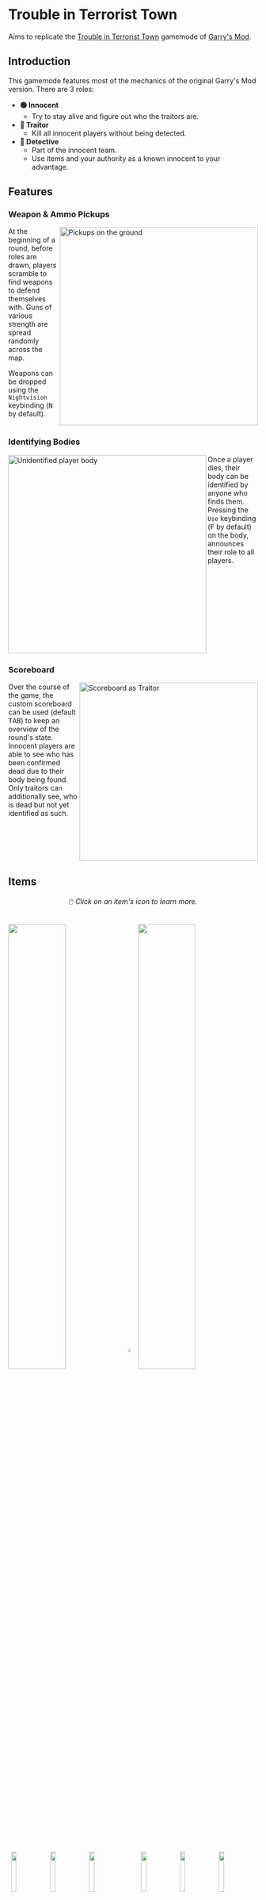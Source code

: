 # Trouble in Terrorist Town

Aims to replicate the [Trouble in Terrorist Town](https://www.troubleinterroristtown.com/)
gamemode of [Garry's Mod](https://store.steampowered.com/app/4000/Garrys_Mod/).


## Introduction
This gamemode features most of the mechanics of the original Garry's Mod version.
There are 3 roles:
- **🟢 Innocent**
	- Try to stay alive and figure out who the traitors are.
- **🔴 Traitor**
	- Kill all innocent players without being detected.
- **🔵 Detective**
	- Part of the innocent team.
	- Use items and your authority as a known innocent to your advantage.


## Features

### Weapon & Ammo Pickups
<img src="./pickups.jpg" alt="Pickups on the ground" width="400px" align="right">

At the beginning of a round, before roles are drawn, players scramble to find weapons to defend themselves with. Guns of various strength are spread randomly across the map.

Weapons can be dropped using the `Nightvision` keybinding (<kbd>N</kbd> by default).
<br clear="both">

### Identifying Bodies
<img src="./body.jpg" alt="Unidentified player body" width="400px" align="left">

Once a player dies, their body can be identified by anyone who finds them.
Pressing the `Use` keybinding (<kbd>F</kbd> by default) on the body, announces their role
to all players.
<br clear="both">

### Scoreboard
<img src="./scoreboard.png" alt="Scoreboard as Traitor" width="360px" align="right">

Over the course of the game, the custom scoreboard can be used (default <kbd>TAB</kbd>)
to keep an overview of the round's state. Innocent players are able to see
who has been confirmed dead due to their body being found.
Only traitors can additionally see, who is dead but not yet identified as such.
<br clear="both">

## Items

<p align="center">🖱️ <em>Click on an item's icon to learn more.</em></p>

<br clear="both">
<a href="#items"><img src="./shop/traitor/header.png" width="48%" align="center"></a><!--
--><a href="#items"><img src="./shop/empty.png" width="4%" align="center"></a><!--
--><a href="#items"><img src="./shop/detective/header.png" width="48%" align="center"></a>
<br>
<a href="#items"><img src="./shop/traitor/border.png" width="1.2%" align="center"></a><!--
--><a href="#armor"><img src="./shop/traitor/armor.png" width="14.4%" align="center"></a><!--
--><a href="#items"><img src="./shop/traitor/border.png" width="1.2%" align="center"></a><!--
--><a href="#radar"><img src="./shop/traitor/radar.png" width="14.4%" align="center"></a><!--
--><a href="#items"><img src="./shop/traitor/border.png" width="1.2%" align="center"></a><!--
--><a href="#attack-helicopter"><img src="./shop/traitor/helicopter.png" width="14.4%" align="center"></a><!--
--><a href="#items"><img src="./shop/traitor/border.png" width="1.2%" align="center"></a><!--
--><a href="#items"><img src="./shop/empty.png" width="4%" align="center"></a><!--
--><a href="#items"><img src="./shop/detective/border.png" width="1.2%" align="center"></a><!--
--><a href="#armor"><img src="./shop/detective/armor.png" width="14.4%" align="center"></a><!--
--><a href="#items"><img src="./shop/detective/border.png" width="1.2%" align="center"></a><!--
--><a href="#hyperspeed"><img src="./shop/detective/speed.png" width="14.4%" align="center"></a><!--
--><a href="#items"><img src="./shop/detective/border.png" width="1.2%" align="center"></a><!--
--><a href="#insane-biceps"><img src="./shop/detective/lethaldrop.png" width="14.4%" align="center"></a><!--
--><a href="#items"><img src="./shop/detective/border.png" width="1.2%" align="center"></a>
<br>
<a href="#items"><img src="./shop/traitor/border.png" width="1.2%" align="center"></a><!--
--><a href="#bomb"><img src="./shop/traitor/bomb.png" width="14.4%" align="center"></a><!--
--><a href="#items"><img src="./shop/traitor/border.png" width="1.2%" align="center"></a><!--
--><a href="#rocket-launcher"><img src="./shop/traitor/rpg.png" width="14.4%" align="center"></a><!--
--><a href="#items"><img src="./shop/traitor/border.png" width="1.2%" align="center"></a><!--
--><a href="#ranger-shotgun"><img src="./shop/traitor/ranger.png" width="14.4%" align="center"></a><!--
--><a href="#items"><img src="./shop/traitor/border.png" width="1.2%" align="center"></a><!--
--><a href="#items"><img src="./shop/empty.png" width="4%" align="center"></a><!--
--><a href="#items"><img src="./shop/detective/border.png" width="1.2%" align="center"></a><!--
--><a href="#riot-shield"><img src="./shop/detective/riotshield.png" width="14.4%" align="center"></a><!--
--><a href="#items"><img src="./shop/detective/border.png" width="1.2%" align="center"></a><!--
--><a href="#spas-12-shotgun"><img src="./shop/detective/spas12.png" width="14.4%" align="center"></a><!--
--><a href="#items"><img src="./shop/detective/border.png" width="1.2%" align="center"></a><!--
--><a href="#stun-grenade"><img src="./shop/detective/concussion.png" width="14.4%" align="center"></a><!--
--><a href="#items"><img src="./shop/detective/border.png" width="1.2%" align="center"></a>
<br>
<a href="#items"><img src="./shop/traitor/border.png" width="1.2%" align="center"></a><!--
--><a href="#throwing-knife"><img src="./shop/traitor/throwingknife.png" width="14.4%" align="center"></a><!--
--><a href="#items"><img src="./shop/traitor/border.png" width="1.2%" align="center"></a><!--
--><a href="#claymore"><img src="./shop/traitor/claymore.png" width="14.4%" align="center"></a><!--
--><a href="#items"><img src="./shop/traitor/border.png" width="1.2%" align="center"></a><!--
--><a href="#flashbang"><img src="./shop/traitor/flashbang.png" width="14.4%" align="center"></a><!--
--><a href="#items"><img src="./shop/traitor/border.png" width="1.2%" align="center"></a><!--
--><a href="#items"><img src="./shop/empty.png" width="4%" align="center"></a><!--
--><a href="#items"><img src="./shop/detective/border.png" width="1.2%" align="center"></a><!--
--><a href="#health-station"><img src="./shop/detective/healthstation.png" width="14.4%" align="center"></a><!--
--><a href="#items"><img src="./shop/detective/border.png" width="1.2%" align="center"></a><!--
--><a href="#camera"><img src="./shop/detective/camera.png" width="14.4%" align="center"></a><!--
--><a href="#items"><img src="./shop/detective/border.png" width="1.2%" align="center"></a><!--
--><a href="#smell-o-vision"><img src="./shop/detective/smell.png" width="14.4%" align="center"></a><!--
--><a href="#items"><img src="./shop/detective/border.png" width="1.2%" align="center"></a>
<br>
<br>

### ![](./items/armor.png)&ensp;Armor
Armor is a flat incoming damage reduction for the wearer.
It only reduces bullet damage and is thus ineffective against explosions.
Headshot damage is not reduced by armor either.

🔵 Detectives are given armor by default and do not need to buy this item.

⚙️ The damage reduction value is [configurable](#configurable-settings) using the `ttt_armor_damage_multiplier` dvar.

<details>
	<summary>🎥 <b>Demo Video</b></summary>
	<br>
	<video src="https://user-images.githubusercontent.com/21311428/127512347-e813fabd-999a-49b9-9df9-109e9e8a0f27.mp4"></video>
</details>

***

### ![](./items/radar.png)&ensp;Radar
The Radar acts similar to the MW2 UAV:
The position of all players is periodically shown on the minimap.
It does not discern between player's roles.
Contrary to the base game, the Radar cannot be destroyed and will stay active indefinitely.

<details>
	<summary>🎥 <b>Demo Video</b></summary>
	<br>
	<video src="https://user-images.githubusercontent.com/21311428/127513063-a90864e2-db46-40e6-96f7-258febb74a1c.mp4"></video>
</details>

***

### ![](./items/helicopter.png)&ensp;Attack Helicopter
The Attack Helicopter patrols the map for 1 minute.
It will target **anyone** in it's sightline, including traitors.
The helicopter's health scales with the amount of living players when it is called in.

The item can be used to constrain players to buildings or to find an opening while players
are distracted with shooting it down.

<details>
	<summary>🎥 <b>Demo Video</b></summary>
	<br>
	<video src="https://user-images.githubusercontent.com/21311428/127513804-c01663c9-ec5d-43ad-8106-63b9f83879d0.mp4"></video>
</details>

***

### ![](./items/bomb.png)&ensp;Bomb
After buying the Bomb, it can be planted anywhere on the map.
It will explode in a huge (configurable) radius once it's timer reaches zero.
The explosion damage does not take map geometry into account.
While ticking, the Bomb emits a sound that can be heard at close distance.

Players can decide to defuse a planted bomb.
Depending on server configuration, this has a chance to fail, causing the bomb to explode instantly.
A defused bomb cannot be re-planted.

🔴 All traitors can see planted bombs and their timers.

⚙️ [Configurable](#configurable-settings) via:
- `ttt_bomb_radius`
- `ttt_bomb_timer`
- `ttt_bomb_defuse_failure_pct`

<details>
	<summary>🎥 <b>Demo Video</b></summary>
	<br>
	<video src="https://user-images.githubusercontent.com/21311428/127529308-4a5d7641-3544-42a2-9254-e7829bfe34ab.mp4"></video>
</details>

***

### ![](./items/rpg.png)&ensp;Rocket Launcher
The Rocket Launcher is a single-use role exclusive weapon.
It deals damage in a radius and can thus weaken or kill targets that group up very close together.
The weapon cannot be refilled with ammo pickups.
By default, the weapon only one-hit-kills at the center of the explosion.

⚙️ The damage is [configurable](#configurable-settings) with the `ttt_rpg_multiplier` dvar.

<details>
	<summary>🎥 <b>Demo Video</b></summary>
	<br>
	<video src="https://user-images.githubusercontent.com/21311428/127519737-66d459f2-5f07-4f75-9550-bdda6db943c8.mp4"></video>
</details>

***

### ![](./items/ranger.png)&ensp;Ranger Shotgun
The Ranger Shotgun is a high-damage role exclusive shotgun.
As in base MW2, the weapon can shoot twice without any delay.
This either allows for a single powerful attack, or damaging two targets within one reload.

<details>
	<summary>🎥 <b>Demo Video</b></summary>
	<br>
	<video src="https://user-images.githubusercontent.com/21311428/127519063-19cbe359-1ae7-490b-ab88-bba1829cde62.mp4"></video>
</details>

***

### ![](./items/throwingknife.png)&ensp;Throwing Knife
Similar to the Throwing Knife in the regular gamemodes, this weapon can one-hit-kill an enemy.
What makes it especially viable is it's ability to hit silently:
Neither using the weapon itself makes a sound, nor will the victim scream when killed by it.

<details>
	<summary>🎥 <b>Demo Video</b></summary>
	<br>
	<video src="https://user-images.githubusercontent.com/21311428/127521356-da34bb8a-ac40-4125-81e0-3066d400aea2.mp4"></video>
</details>

***

### ![](./items/claymore.png)&ensp;Claymore
The Claymore allows traitors to setup traps to lure innocent players towards.
This version of the Claymore explodes when **anyone** walks in front of it, including traitors.

In contrast to regular MW2, the item does not make a sound when placed down.
Additionally, it has a configurable delay until it is armed, to allow for placement in corners.

🔴 All traitors can see planted claymores through walls (highlighted in red).

⚙️ [Configurable](#configurable-settings) via:
- `ttt_claymore_multiplier`
- `ttt_claymore_delay`

<details>
	<summary>🎥 <b>Demo Video</b></summary>
	<br>
	<video src="https://user-images.githubusercontent.com/21311428/127516710-f3043048-e640-4972-b91e-610f101e67e5.mp4"></video>
</details>

***

### ![](./items/flashbang.png)&ensp;Flashbang
The Flashbang is equivalent to the one in the base game:
It temporarily blinds and deafens targets, looking into or standing inside of the explosion.

The Flashbang can be used to clear rooms, or to disorient a group of players.

<details>
	<summary>🎥 <b>Demo Video</b></summary>
	<br>
	<video src="https://user-images.githubusercontent.com/21311428/127517090-fd0797b9-c724-4aaa-9c3b-7752fd18fbcb.mp4"></video>
</details>

***

### ![](./items/speed.png)&ensp;Hyperspeed
This item grants the wearer a configurable amount of increased base speed.
The effect can be used to follow players, escape situations, win fast-paced gunfights,
or simply to get around the map quicker.

⚙️ The speed can be [configured](#configurable-settings) with the `ttt_speed_item_mutiplier` dvar.

<details>
	<summary>🎥 <b>Demo Video</b></summary>
	<br>
	<video src="https://user-images.githubusercontent.com/21311428/127518281-746f01e2-b874-4866-917f-72d0d1f89783.mp4"></video>
</details>

***

### ![](./items/lethaldrop.png)&ensp;Insane Biceps
As the Detective's equivalent to the Throwing Knife,
this instant muscle-upgrade can be used to throw weapons at deadly velocity.

Any weapon held in hand can be thrown using the drop key (<kbd>N</kbd> by default).
It will fly in a trajectory, killing any players hit on the way.

Throwing a weapon comes in handy as a last resort when running out of ammo.
Likewise it is possible to restrict weapon access by throwing them far away.
Especially useful for the most stylish of kills, though.

<details>
	<summary>🎥 <b>Demo Video</b></summary>
	<br>
	<video src="https://user-images.githubusercontent.com/21311428/127518526-b8f7b3c3-0f8b-48f4-b092-6fc09095308c.mp4"></video>
</details>

***

### ![](./items/riotshield.png)&ensp;Riot Shield
The Riot Shield can be used to block bullets either by equipping it,
or passively on the wearer's back.

As with other role exclusive weapons, the Riot Shield is equipped in an extra role weapon slot.
Thus it can be carried alongside two regular weapons.

<details>
	<summary>🎥 <b>Demo Video</b></summary>
	<br>
	<video src="https://user-images.githubusercontent.com/21311428/127519277-1fd0f352-96a4-4154-bd1f-76de1ec98bf9.mp4"></video>
</details>

***

### ![](./items/spas12.png)&ensp;SPAS-12 Shotgun
The SPAS-12 Shotgun is an offensive option for the Detective.
It is viable across longer ranges than other shotguns.

<details>
	<summary>🎥 <b>Demo Video</b></summary>
	<br>
	<video src="https://user-images.githubusercontent.com/21311428/127520821-ac435104-ab16-4a57-aa57-97676adb80e3.mp4"></video>
</details>

***

### ![](./items/concussion.png)&ensp;Stun Grenade
The Stun Grenade is equivalent to the one in the base game:
It can be thrown faster than a flashbang
and slows down movement and aiming of players caught in it's radius.

<details>
	<summary>🎥 <b>Demo Video</b></summary>
	<br>
	<video src="https://user-images.githubusercontent.com/21311428/127521072-1cd2b99d-e1d1-4a3f-9a3c-53563716e9f8.mp4"></video>
</details>

***

### ![](./items/healthstation.png)&ensp;Health Station
The Health Station is the only way to restore player health.
It can be freely placed down, after which **anyone** can use it to slowly restore their health.

The item has a maximum amount of health it can dispense.
Once the health points are depleted or when the Health Station takes too much damage,
it will be destroyed.

<details>
	<summary>🎥 <b>Demo Video</b></summary>
	<br>
	<video src="https://user-images.githubusercontent.com/21311428/127517425-ca02a835-16f2-4d3e-8f04-17d654693e6c.mp4"></video>
</details>

***

### ![](./items/camera.png)&ensp;Camera
Being freely placeable on any wall, the Camera allows it's owner to remotely observe an area.
Once placed, the receiver laptop can be used to look through the Camera's eye on demand.

This can be used to observe suspicious players, or to prevent traitor activity in an area
(e. g. in front of the Detective and trustworthy players).

The Camera can be destroyed after taking too much damage.
This will stop the receiver from functioning.

<details>
	<summary>🎥 <b>Demo Video</b></summary>
	<br>
	<video src="https://user-images.githubusercontent.com/21311428/127515822-6a04672c-ba8c-4be7-b391-5fc1052269c4.mp4"></video>
</details>

***

### ![](./items/smell.png)&ensp;Smell-O-Vision
Smell-O-Vision enables player-tracking via their smell:
Whenever a player moves on the map, they will leave a visible trail to the owner of this item.

This can be used to track players and investigate who was at a specific scene previously.

<details>
	<summary>🎥 <b>Demo Video</b></summary>
	<br>
	<video src="https://user-images.githubusercontent.com/21311428/127520125-4126eaca-0816-490d-b9cb-8a190a6849f2.mp4"></video>
</details>

<br>


## Installation
The gamemode features an (optional but strongly recommended) asset modification.
This provides some custom weapons (e. g. the standalone knife),
3D assets and sounds to flesh out and better balance the gamemode.

The mod can be downloaded on this project's [releases page](../../../releases/).  
To install, place the folder *inside* of the zip archive into: `<IW4X>/mods`

The script files can either be placed in the extracted folder to be loaded with the mod
(`<IW4X>/mods/ttt-<version>`), or inside of `<IW4X>/userraw` to always load them on startup.

⚠️ [Note that some base game dvars should be changed for a good experience.](#recommendations)

## Configurable Settings
| Dvar                               | Description                                                                                                                     | Default Value |
|------------------------------------|---------------------------------------------------------------------------------------------------------------------------------|--------------:|
| ttt_roundlimit                     | Rounds per map.                                                                                                                 |             8 |
| ttt_timelimit                      | Timelimit per round in minutes. (Not including preptime.)                                                                       |           5.0 |
| ttt_preptime                       | Length of the preparation phase (in seconds), where players can pick up weapons before roles are drawn.                         |            30 |
| ttt_aftertime                      | Delay between the round ending and the final killcam being shown (in seconds).                                                  |            10 |
| ttt_summary_timelimit              | Total time period the round summary will be shown for (in seconds).                                                             |            25 |
| ttt_summary_rounds_per_view        | Amount of rounds to show at once in the summary. Note that the GUI only supports up to 6-7 rounds displayed at once.            |             4 |
| ttt_summary_time_per_view          | Time (in seconds) until the summary displays the next wave of rounds after the animation finishes.                              |            10 |
| ttt_traitor_pct                    | Fraction of players that will become traitors. The number of players will be multiplied by this number and then rounded down.   |           0.4 |
| ttt_detective_pct                  | Fraction of players that will become detectives. The number of players will be multiplied by this number and then rounded down. |          0.17 |
| ttt_headshot_multiplier            | Damage multiplier on headshot.                                                                                                  |           2.0 |
| ttt_headshot_multiplier_sniper     | Damage multiplier on headshot with a sniper rifle.                                                                              |           2.5 |
| ttt_knife_damage                   | Base damage dealt by melee attacks (excluding the Riot Shield).                                                                 |           100 |
| ttt_knife_weapon_backstab_angle    | Maximum angle difference (in degrees) at which the knife weapon (standalone) can one-hit-kill players in the back.              |            50 |
| ttt_armor_damage_multiplier        | Incoming (non-headshot) bullet damage multiplier for wearing armor.                                                             |           0.8 |
| ttt_speed_item_mutiplier           | Speed multiplier for the hyperspeed detective item.                                                                             |           1.3 |
| ttt_rpg_multiplier                 | Damage multiplier for the RPG-7 traitor item.                                                                                   |           1.8 |
| ttt_claymore_multiplier            | Damage multiplier for claymore traitor item.                                                                                    |           2.2 |
| ttt_claymore_delay                 | Delay (in seconds) until a claymore activates.                                                                                  |           3.0 |
| ttt_bomb_radius                    | Radius (in world units) in which the bomb damages players. Damage is fatal in the inner 2/3 of the radius.                      |          1536 |
| ttt_bomb_timer                     | Time (in seconds) until a planted bomb (traitor item) explodes.                                                                 |            45 |
| ttt_bomb_defuse_failure_pct        | Chance (fraction) that a defusing a bomb will fail, resulting in an instant explosion.                                          |           0.2 |
| ttt_feign_death_invis_time         | Length of invisibility (in seconds) when activating Feign Death.                                                                |           6.0 |
| ttt_upgradestation_amount_required | Number of weapons required for a trade-in at an upgrade station.                                                                |             4 |
| ttt_falldamage_min                 | Units of distance after which a fall will damage a player.                                                                      |           210 |
| ttt_falldamage_max                 | Units of distance after which a fall will damage a player for their maximum health.                                             |           400 |
| ttt_traitor_start_credits          | Amount of shop credits every traitor starts the round with.                                                                     |             1 |
| ttt_traitor_kill_credits           | Amount of shop credits awarded to a traitor for killing an innocent or detective.                                               |             1 |
| ttt_detective_start_credits        | Amount of shop credits every detective starts the round with.                                                                   |             1 |
| ttt_detective_kill_credits         | Amount of shop credits awarded to a detective for killing a traitor.                                                            |             1 |

### Recommendations
⚠️ Furthermore there are some settings from the base game that should be changed for a better experience:
| Dvar                       | Description                                                                           | Recommended Value |
|----------------------------|---------------------------------------------------------------------------------------|------------------:|
| g_gametype                 | Needs to be set to run the gamemode.                                                  |               ttt |
| scr_player_maxhealth       | The player's total health on spawn.                                                   |               250 |
| scr_player_healthregentime | Time in seconds after which health regeneration kicks in.<br>(Set to `0` to disable.) |                 0 |

